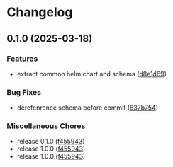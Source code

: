 # Changelog

## 0.1.0 (2025-03-18)


### Features

* extract common helm chart and schema ([d8e1d69](https://github.com/helmless/helmless/commit/d8e1d69f6cda8832236b2daba71f0c8439b50a8c))


### Bug Fixes

* derefenrence schema before commit ([637b754](https://github.com/helmless/helmless/commit/637b7546f2e9356d67f1b0c15b48de0031107bfa))


### Miscellaneous Chores

* release 0.1.0 ([f455943](https://github.com/helmless/helmless/commit/f455943078e9462aa1de9937a575a0f644174866))
* release 1.0.0 ([f455943](https://github.com/helmless/helmless/commit/f455943078e9462aa1de9937a575a0f644174866))
* release 1.0.0 ([f455943](https://github.com/helmless/helmless/commit/f455943078e9462aa1de9937a575a0f644174866))

